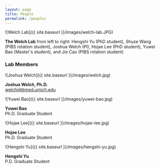 ```yaml
---
layout: page
title: People
permalink: /people/
---
```


![Welch Lab]({{ site.baseurl }}/images/welch-lab.JPG)


**The Welch Lab** from left to right: Hengshi Yu (PhD student), Shuze Wang (PIBS rotation student), Joshua Welch (PI), Hojae Lee (PhD student), Yuwei Bao (Master's student), and Jie Cao (PIBS rotation student)

### Lab Members

![Joshua Welch]({{ site.baseurl }}/images/welch.jpg)

**Joshua Welch, Ph.D.**  
welchjd@med.umich.edu

![Yuwei Bao]({{ site.baseurl }}/images/yuwei-bao.jpg)

**Yuwei Bao**  
Ph.D. Graduate Student

![Hojae Lee]({{ site.baseurl }}/images/hojae-lee.jpg)

**Hojae Lee**  
Ph.D. Graduate Student

![Hengshi Yu]({{ site.baseurl }}/images/hengshi-yu.jpg)

**Hengshi Yu**  
P.D. Graduate Student

